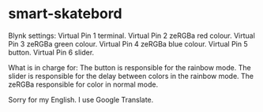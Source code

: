 # smart-skatebord
Blynk settings:
Virtual Pin 1 terminal.
Virtual Pin 2 zeRGBa red colour.
Virtual Pin 3 zeRGBa green colour.
Virtual Pin 4 zeRGBa blue colour.
Virtual Pin 5 button.
Virtual Pin 6 slider.


What is in charge for: 
The button is responsible for the rainbow mode.
The slider is responsible for the delay between colors in the rainbow mode.
The zeRGBa responsible for color in normal mode.


Sorry for my English.
I use Google Translate.
